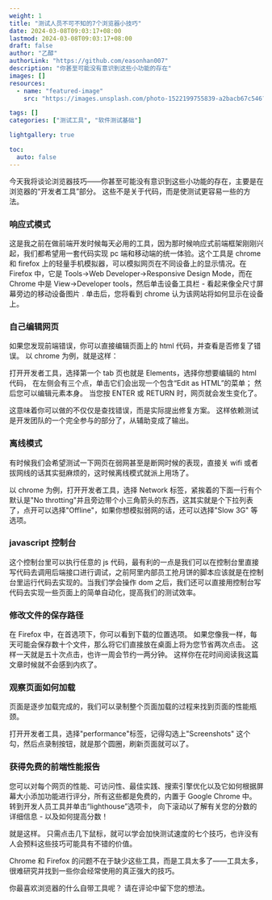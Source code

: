 ```yaml
---
weight: 1
title: "测试人员不可不知的7个浏览器小技巧"
date: 2024-03-08T09:03:17+08:00
lastmod: 2024-03-08T09:03:17+08:00
draft: false
author: "乙醇"
authorLink: "https://github.com/easonhan007"
description: "你甚至可能没有意识到这些小功能的存在"
images: []
resources:
  - name: "featured-image"
    src: "https://images.unsplash.com/photo-1522199755839-a2bacb67c546?w=300"

tags: []
categories: ["测试工具", "软件测试基础"]

lightgallery: true

toc:
  auto: false
---
```


今天我将谈论浏览器技巧——你甚至可能没有意识到这些小功能的存在，主要是在浏览器的“开发者工具”部分。 这些不是关于代码，而是使测试更容易一些的方法。

### 响应式模式

这是我之前在做前端开发时候每天必用的工具，因为那时候响应式前端框架刚刚兴起，我们都希望用一套代码实现 pc 端和移动端的统一体验。这个工具是 chrome 和 firefox 上的轻量手机模拟器，可以模拟网页在不同设备上的显示情况。在 Firefox 中，它是 Tools->Web Developer->Responsive Design Mode，而在 Chrome 中是 View->Developer tools，然后单击设备工具栏 - 看起来像全尺寸屏幕旁边的移动设备图片 . 单击后，您将看到 chrome 认为该网站将如何显示在设备上。

### 自己编辑网页

如果您发现前端错误，你可以直接编辑页面上的 html 代码，并查看是否修复了错误。 以 chrome 为例，就是这样：

打开开发者工具，选择第一个 tab 页也就是 Elements，选择你想要编辑的 html 代码， 在左侧会有三个点，单击它们会出现一个包含“Edit as HTML”的菜单； 然后您可以编辑元素本身。 当您按 ENTER 或 RETURN 时，网页就会发生变化了。

这意味着你可以做的不仅仅是查找错误，而是实际提出修复方案。 这样依赖测试是开发团队的一个完全参与的部分了，从辅助变成了输出。

### 离线模式

有时候我们会希望测试一下网页在弱网甚至是断网时候的表现，直接关 wifi 或者拔网线的话其实挺麻烦的，这时候离线模式就派上用场了。

以 chrome 为例，打开开发者工具，选择 Network 标签，紧挨着的下面一行有个默认是"No throtting"并且旁边带个小三角箭头的东西，这其实就是个下拉列表了，点开可以选择"Offline"，如果你想模拟弱网的话，还可以选择"Slow 3G" 等选项。

### javascript 控制台

这个控制台里可以执行任意的 js 代码，最有利的一点是我们可以在控制台里直接写代码去调用后端接口进行调试，之前阿里内部员工抢月饼的脚本应该就是在控制台里运行代码去实现的。当我们学会操作 dom 之后，我们还可以直接用控制台写代码去实现一些页面上的简单自动化，提高我们的测试效率。

### 修改文件的保存路径

在 Firefox 中，在首选项下，你可以看到下载的位置选项。 如果您像我一样，每天可能会保存数十个文件，那么将它们直接放在桌面上将为您节省两次点击。 这样一天就是五十次点击，也许一周会节约一两分钟。 这样你在花时间阅读我这篇文章时候就不会感到内疚了。

### 观察页面如何加载

页面是逐步加载完成的，我们可以录制整个页面加载的过程来找到页面的性能瓶颈。

打开开发者工具，选择"performance"标签，记得勾选上"Screenshots" 这个勾，然后点录制按钮，就是那个圆圈，刷新页面就可以了。

### 获得免费的前端性能报告

您可以对每个网页的性能、可访问性、最佳实践、搜索引擎优化以及它如何根据屏幕大小添加功能进行评分，所有这些都是免费的，内置于 Google Chrome 中。 转到开发人员工具并单击“lighthouse”选项卡， 向下滚动以了解有关您的分数的详细信息 - 以及如何提高分数！

就是这样。 只需点击几下鼠标，就可以学会加快测试速度的七个技巧，也许没有人会预料这些技巧可能具有不错的价值。

Chrome 和 Firefox 的问题不在于缺少这些工具，而是工具太多了——工具太多，很难研究并找到一些你会经常使用的真正强大的技巧。

你最喜欢浏览器的什么自带工具呢？ 请在评论中留下您的想法。
